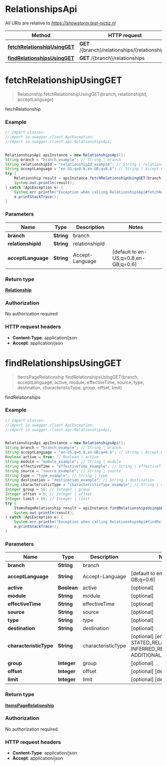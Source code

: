 # RelationshipsApi

All URIs are relative to *https://snowstorm.test-nictiz.nl*

Method | HTTP request | Description
------------- | ------------- | -------------
[**fetchRelationshipUsingGET**](RelationshipsApi.md#fetchRelationshipUsingGET) | **GET** /{branch}/relationships/{relationshipId} | fetchRelationship
[**findRelationshipsUsingGET**](RelationshipsApi.md#findRelationshipsUsingGET) | **GET** /{branch}/relationships | findRelationships


<a name="fetchRelationshipUsingGET"></a>
# **fetchRelationshipUsingGET**
> Relationship fetchRelationshipUsingGET(branch, relationshipId, acceptLanguage)

fetchRelationship

### Example
```java
// Import classes:
//import io.swagger.client.ApiException;
//import io.swagger.client.api.RelationshipsApi;


RelationshipsApi apiInstance = new RelationshipsApi();
String branch = "branch_example"; // String | branch
String relationshipId = "relationshipId_example"; // String | relationshipId
String acceptLanguage = "en-US;q=0.8,en-GB;q=0.6"; // String | Accept-Language
try {
    Relationship result = apiInstance.fetchRelationshipUsingGET(branch, relationshipId, acceptLanguage);
    System.out.println(result);
} catch (ApiException e) {
    System.err.println("Exception when calling RelationshipsApi#fetchRelationshipUsingGET");
    e.printStackTrace();
}
```

### Parameters

Name | Type | Description  | Notes
------------- | ------------- | ------------- | -------------
 **branch** | **String**| branch |
 **relationshipId** | **String**| relationshipId |
 **acceptLanguage** | **String**| Accept-Language | [default to en-US;q&#x3D;0.8,en-GB;q&#x3D;0.6]

### Return type

[**Relationship**](Relationship.md)

### Authorization

No authorization required

### HTTP request headers

 - **Content-Type**: application/json
 - **Accept**: application/json

<a name="findRelationshipsUsingGET"></a>
# **findRelationshipsUsingGET**
> ItemsPageRelationship findRelationshipsUsingGET(branch, acceptLanguage, active, module, effectiveTime, source, type, destination, characteristicType, group, offset, limit)

findRelationships

### Example
```java
// Import classes:
//import io.swagger.client.ApiException;
//import io.swagger.client.api.RelationshipsApi;


RelationshipsApi apiInstance = new RelationshipsApi();
String branch = "branch_example"; // String | branch
String acceptLanguage = "en-US;q=0.8,en-GB;q=0.6"; // String | Accept-Language
Boolean active = true; // Boolean | active
String module = "module_example"; // String | module
String effectiveTime = "effectiveTime_example"; // String | effectiveTime
String source = "source_example"; // String | source
String type = "type_example"; // String | type
String destination = "destination_example"; // String | destination
String characteristicType = "characteristicType_example"; // String | characteristicType
Integer group = 56; // Integer | group
Integer offset = 0; // Integer | offset
Integer limit = 50; // Integer | limit
try {
    ItemsPageRelationship result = apiInstance.findRelationshipsUsingGET(branch, acceptLanguage, active, module, effectiveTime, source, type, destination, characteristicType, group, offset, limit);
    System.out.println(result);
} catch (ApiException e) {
    System.err.println("Exception when calling RelationshipsApi#findRelationshipsUsingGET");
    e.printStackTrace();
}
```

### Parameters

Name | Type | Description  | Notes
------------- | ------------- | ------------- | -------------
 **branch** | **String**| branch |
 **acceptLanguage** | **String**| Accept-Language | [default to en-US;q&#x3D;0.8,en-GB;q&#x3D;0.6]
 **active** | **Boolean**| active | [optional]
 **module** | **String**| module | [optional]
 **effectiveTime** | **String**| effectiveTime | [optional]
 **source** | **String**| source | [optional]
 **type** | **String**| type | [optional]
 **destination** | **String**| destination | [optional]
 **characteristicType** | **String**| characteristicType | [optional] [enum: STATED_RELATIONSHIP, INFERRED_RELATIONSHIP, ADDITIONAL_RELATIONSHIP]
 **group** | **Integer**| group | [optional]
 **offset** | **Integer**| offset | [optional] [default to 0]
 **limit** | **Integer**| limit | [optional] [default to 50]

### Return type

[**ItemsPageRelationship**](ItemsPageRelationship.md)

### Authorization

No authorization required

### HTTP request headers

 - **Content-Type**: application/json
 - **Accept**: application/json

